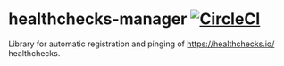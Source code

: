 # healthchecks-manager [![CircleCI](https://circleci.com/gh/15five/healthchecks-manager.svg?style=svg&circle-token=11980ad9faf7cfe88b5812c880cfed05b867b0cb)](https://circleci.com/gh/15five/healthchecks-manager)
Library for automatic registration and pinging of https://healthchecks.io/ healthchecks.